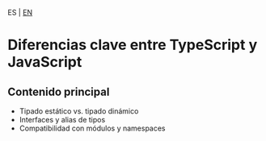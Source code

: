 <!-- MULTILANGUAJE MENU START -->
ES | [EN](https://lckpig.gitbook.io/practical-dev-handbook/typescript/introduction/key-differences)
<!-- MULTILANGUAJE MENU END -->

# Diferencias clave entre TypeScript y JavaScript

## Contenido principal
- Tipado estático vs. tipado dinámico
- Interfaces y alias de tipos
- Compatibilidad con módulos y namespaces 
